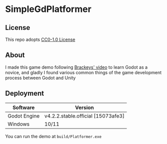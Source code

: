 # SimpleGdPlatformer

## License
This repo adopts [CC0-1.0 License](https://creativecommons.org/publicdomain/zero/1.0/legalcode.zh-hans)

## About
I made this game demo following [Brackeys' video](https://youtu.be/LOhfqjmasi0?si=y7CrPv4kJvPz9K-_) to learn Godot as a novice, and gladly I found various common things of the game development process between Godot and Unity

## Deployment
|Software|Version|
|---|---|
|Godot Engine|v4.2.2.stable.official [15073afe3]|
|Windows|10/11|

You can run the demo at `build/Platformer.exe`
